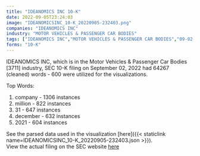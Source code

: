 ```yaml
---
title: "IDEANOMICS INC 10-K"
date: 2022-09-05T23:24:03
image: "IDEANOMICSINC_10-K_20220905-232403.png"
companies: "IDEANOMICS INC"
industry: "MOTOR VEHICLES & PASSENGER CAR BODIES"
tags: ["IDEANOMICS INC","MOTOR VEHICLES & PASSENGER CAR BODIES","09-02-2022","10-K"]
forms: "10-K"
---
```

IDEANOMICS INC, which is in the Motor Vehicles & Passenger Car Bodies [3711] industry, SEC 10-K filing on September 02, 2022 had 64267 (cleaned) words - 600 were utilized for the visualizations.

Top Words:
1. company - 1306 instances
2. million - 822 instances
3. 31 - 647 instances
4. december - 632 instances
5. 2021 - 604 instances


See the parsed data used in the visualization [here]({{< staticlink name=IDEANOMICSINC_10-K_20220905-232403.json >}}).  
View the actual filing on the SEC website [here](https://www.sec.gov/Archives/edgar/data/837852/0001628280-22-024271.txt)